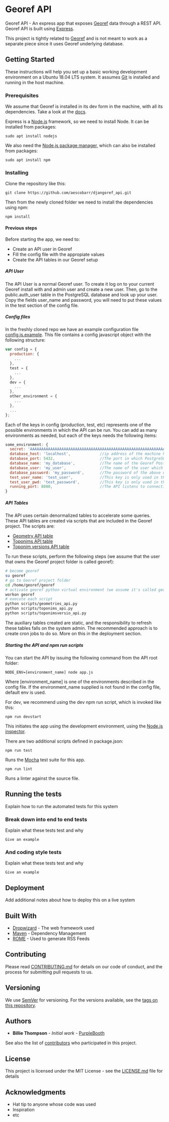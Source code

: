 # Georef API

Georef API - An express app that exposes [Georef](https://github.com/aescobarr/djangoref) data through a REST API. Georef API is built using [Express](https://expressjs.com/).

This project is tightly related to [Georef](https://github.com/aescobarr/djangoref) and is not meant to work as a separate piece since it uses Georef underlying database.

## Getting Started

These instructions will help you set up a basic working development environment on a Ubuntu 18.04 LTS system. It assumes [Git](https://git-scm.com/) is installed and running in the host machine.


### Prerequisites

We assume that Georef is installed in its dev form in the machine, with all its dependencies. Take a look at the [docs](https://github.com/aescobarr/djangoref/blob/master/README.md).

Express is a [Node.js](https://nodejs.org/) framework, so we need to install Node. It can be installed from packages:
```
sudo apt install nodejs
```

We also need the [Node.js package manager](https://www.npmjs.com/), which can also be installed from packages:

```
sudo apt install npm
```

### Installing

Clone the repository like this:
```
git clone https://github.com/aescobarr/djangoref_api.git
```

Then from the newly cloned folder we need to install the dependencies using npm:
```
npm install
```

#### Previous steps

Before starting the app, we need to:

* Create an API user in Georef
* Fill the config file with the appropiate values
* Create the API tables in our Georef setup

##### API User

The API User is a normal Georef user. To create it log on to your current Georef install with and admin user and create a new user. Then, go to the public.auth_user table in the PostgreSQL database and look up your user. Copy the fields user_name and password, you will need to put these values in the test section of the config file.

##### Config files

In the freshly cloned repo we have an example configuration file [config.js.example](https://github.com/aescobarr/djangoref_api/blob/master/config.js.example). This file contains a config javascript object with the following structure:
```javascript
var config = {
  production: {
    ...
  },
  test = {
    ...
  },
  dev = {
    ...
  },
  other_environment = {
    ...
  },
  ...
};
```

Each of the keys in config (production, test, etc) represents one of the possible environments in which the API can be run. You can add as many environments as needed, but each of the keys needs the following items:
```javascript
some_environment: {
  secret: 'AAAAAAAAAAAAAAAAAAAAAAAAAAAAAAAAAAAAAAAAAAAAAAAAAAAAAAAAAAAAA', //a long convoluted string used internally in auth stuff
  database_host: 'localhost',             //ip address of the machine hosting the Georef PostgreSQL database
  database_port: 5432,                    //The port in which PostgreSQL listens for incoming connections (usually 5432)
  database_name: 'my_database',           //The name of the Georef PostgreSQL database 
  database_user: 'my_user',               //The name of the user which will connect to the database
  database_password: 'my_password',       //The password of the above user
  test_user_name: 'test_user',            //This key is only used in the 'test' enviroment. It has to be the user_name field defined in the auth_user Postgresql table
  test_user_pwd: 'test_password',         //This key is only used in the 'test' enviroment. It has to be the password field defined in the auth_user Postgresql table
  running_port: 8080,                     //The API listens to connections in this port
}
```

##### API Tables

The API uses certain denormalized tables to accelerate some queries. These API tables are created via scripts that are included in the Georef project. The scripts are:
 * [Geometry API table](https://github.com/aescobarr/djangoref/blob/master/scripts/geometries_api.py)
 * [Toponims API table](https://github.com/aescobarr/djangoref/blob/master/scripts/toponims_api.py)
 * [Toponim versions API table](https://github.com/aescobarr/djangoref/blob/master/scripts/toponimsversio_api.py)

To run these scripts, perform the following steps (we assume that the user that owns the Georef project folder is called georef):
```bash
# become georef
su georef
# go to Georef project folder 
cd /home/georef/georef
# activate georef python virtual environment (we assume it's called georef)
workon georef
# execute each script
python scripts/geometries_api.py
python scripts/toponims_api.py
python scripts/toponimsversio_api.py
```
The auxiliary tables created are static, and the responsibility to refresh these tables falls on the system admin. The recommended approach is to create cron jobs to do so. More on this in the deployment section.

##### Starting the API and npm run scripts

You can start the API by issuing the following command from the API root folder:
```
NODE_ENV=[environment_name] node app.js
```
Where [environment_name] is one of the environments described in the config file. If the environment_name supplied is not found in the config file, default env is used.

For dev, we recommend using the dev npm run script, which is invoked like this:
```
npm run devstart
```
This initiates the app using the development environment, using the [Node.js inspector](https://nodejs.org/en/docs/guides/debugging-getting-started/).

There are two additional scripts defined in package.json:
```
npm run test
```
Runs the [Mocha](https://mochajs.org/) test suite for this app.
```
npm run lint
```
Runs a linter against the source file.

## Running the tests

Explain how to run the automated tests for this system

### Break down into end to end tests

Explain what these tests test and why

```
Give an example
```

### And coding style tests

Explain what these tests test and why

```
Give an example
```

## Deployment

Add additional notes about how to deploy this on a live system

## Built With

* [Dropwizard](http://www.dropwizard.io/1.0.2/docs/) - The web framework used
* [Maven](https://maven.apache.org/) - Dependency Management
* [ROME](https://rometools.github.io/rome/) - Used to generate RSS Feeds

## Contributing

Please read [CONTRIBUTING.md](https://gist.github.com/PurpleBooth/b24679402957c63ec426) for details on our code of conduct, and the process for submitting pull requests to us.

## Versioning

We use [SemVer](http://semver.org/) for versioning. For the versions available, see the [tags on this repository](https://github.com/your/project/tags). 

## Authors

* **Billie Thompson** - *Initial work* - [PurpleBooth](https://github.com/PurpleBooth)

See also the list of [contributors](https://github.com/your/project/contributors) who participated in this project.

## License

This project is licensed under the MIT License - see the [LICENSE.md](LICENSE.md) file for details

## Acknowledgments

* Hat tip to anyone whose code was used
* Inspiration
* etc
